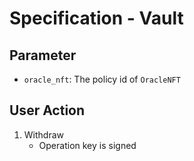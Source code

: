 # Specification - Vault

## Parameter

- `oracle_nft`: The policy id of `OracleNFT`

## User Action

1. Withdraw
   - Operation key is signed
